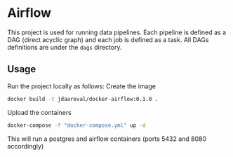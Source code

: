 # Airflow

This project is used for running data pipelines. Each pipeline is defined as a DAG (direct acyclic graph) and each job is defined as a task.
All DAGs definitions are under the `dags` directory.

## Usage

Run the project locally as follows:
Create the image
```sh
docker build -t jdaareval/docker-airflow:0.1.0 .
```
Upload the containers
```sh
docker-compose -f "docker-compose.yml" up -d
```
This will run a postgres and airflow containers (ports 5432 and 8080 accordingly)

